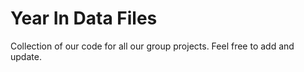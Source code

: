 # Year In Data Files

Collection of our code for all our group projects. Feel free to add and update.
